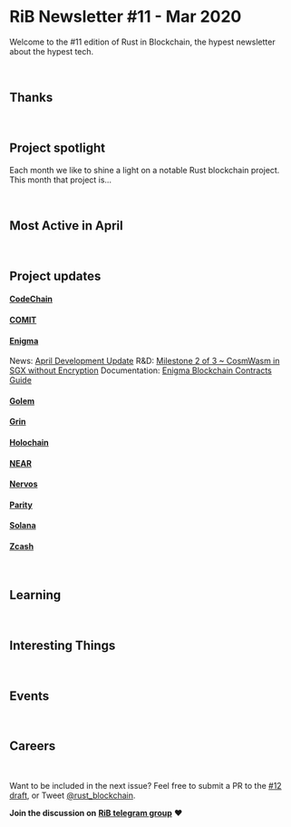 # RiB Newsletter #11 - Mar 2020

Welcome to the #11 edition of Rust in Blockchain, the hypest newsletter about the hypest tech. <!--[Previous: #10](). -->


&nbsp;


## Thanks


&nbsp;


## Project spotlight

Each month we like to shine a light on a notable Rust blockchain project. This month that project is…

&nbsp;


## Most Active in April

&nbsp;



## Project updates

#### [**CodeChain**](https://github.com/codeChain-io/)


#### [**COMIT**](https://comit.network/)


#### [**Enigma**](https://enigma.co)

News: [April Development Update](https://blog.enigma.co/enigma-development-update-april-2020-f4938a1bee11)
R&D: [Milestone 2 of 3 ~ CosmWasm in SGX without Encryption](https://forum.enigma.co/t/milestone-2-of-3-cosmwasm-in-sgx-without-encryption/1548)
Documentation: [Enigma Blockchain Contracts Guide](https://github.com/enigmampc/enigma-blockchain-contracts-guide)

#### [**Golem**](https://golem.network/)


#### [**Grin**](https://github.com/mimblewimble/grin)


#### [**Holochain**](https://github.com/holochain/)


#### [**NEAR**](https://github.com/nearprotocol/nearcore)


#### [**Nervos**](https://github.com/nervosnetwork)


#### [**Parity** ](https://github.com/paritytech)


#### [**Solana**](https://github.com/solana-labs/solana)


#### [**Zcash**](https://z.cash/)


&nbsp;

## Learning



&nbsp;

## Interesting Things



&nbsp;

## Events


&nbsp;

## Careers


&nbsp;

Want to be included in the next issue? Feel free to submit a PR to the [#12 draft](), or Tweet [@rust_blockchain](https://twitter.com/rust_blockchain).

**Join the discussion on** [**RiB telegram group**](https://t.me/rustinblockchain) **❤️**
